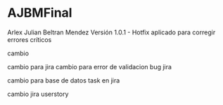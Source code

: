 # AJBMFinal
Arlex Julian Beltran Mendez
Versión 1.0.1 - Hotfix aplicado para corregir errores críticos

cambio

cambio para jira
cambio para error de validacion bug jira

cambio para base de datos task en jira

cambio jira userstory


